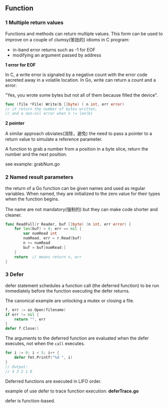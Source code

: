 ## Function

### 1 Multiple return values

Functions and methods can return multiple values. This form can be used to improve on a couple of clumsy(笨拙的) idioms in C program: 

* in-band error returns such as -1 for EOF
* modifying an argument passed by address

**1 error for EOF**

In C, a write error is signaled by a negative count with the error code secreted away in a volatile location. In Go, write can return a count and a error:

"Yes, you wrote some bytes but not all of them because filled the device".

```go
func (file *File) Write(b []byte) ( n int, err error)
// it return the number of bytes written, 
// and a non-nil error when n != len(b)
```

**2 pointer**

A similar approach obviates(消除，避免) the need to pass a pointer to a return value to simulate a reference parameter. 

A function to grab a number from a position in a byte slice, return the number and the next position.

see example: grabNum.go



### 2 Named result parameters

the return of a Go function can be given names and used as regular variables. When named, they are initialized to the zero value for their types when the function begins.

The name are not mandatory(强制的) but they can make code shorter and cleaner.

```go
func ReadFull(r Reader, buf []byte) (n int, err error) {
  	for len(buf) > 0; err == nil {
      	var numRead int
      	numRead, err = r.Read(buf)
      	n += numRead
	    buf = buf[numRead:]
  	}
  	return	// means return n, err
}
```

### 3 Defer

defer statement schedules a function call (the deferred function) to be run immediately before the function executing the defer returns.

The canonical example are unlocking a mutex or closing a file.

```go
f, err := os.Open(filename)
if err != nil {
  	return "", err
}
defer f.Close()
```

The arguments to the deferred function are evaluated when the defer executes, not when the `call` executes. 

```go
for i := 0; i < 5; i++ {
    defer fmt.Printf("%d ", i)
}
// Output:
// 4 3 2 1 0
```

Deferred functions are executed in LIFO order.

example of use defer to trace function execution: **deferTrace.go**

defer is function-based.


